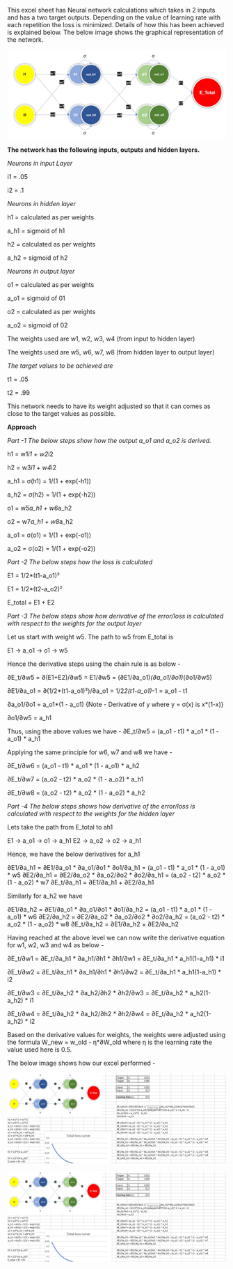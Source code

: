 

This excel sheet has Neural network calculations which takes in 2 inputs and has a two target outputs. Depending on the value of learning rate with each repetition the loss is minimized. Details of how this has been achieved is explained below. The below image shows the graphical representation of the network.

![](/Images/simple_perceptron_model.jpg)


**The network has the following inputs, outputs and hidden layers.**

*Neurons in input Layer*

i1 = .05

i2 = .1

*Neurons in hidden layer*

h1 = calculated as per weights

a_h1 = sigmoid of h1

h2 = calculated as per weights

a_h2 = sigmoid of h2


*Neurons in output layer*

o1 = calculated as per weights

a_o1 = sigmoid of 01

o2 = calculated as per weights

a_o2 = sigmoid of 02

The weights used are w1, w2, w3, w4 (from input to hidden layer)

The weights used are w5, w6, w7, w8 (from hidden layer to output layer)


*The target values to be achieved are*

t1 = .05

t2 = .99

This network needs to have its weight adjusted so that it can comes as close to the target values as possible.


**Approach**

*Part -1 The below steps show how the output a_o1 and a_o2 is derived.*

h1 = w1*i1 + w2*i2

h2 = w3*i1 + w4*i2

a_h1 = σ(h1) = 1/(1 + exp(-h1))

a_h2 = σ(h2) = 1/(1 + exp(-h2))

o1 = w5*a_h1 + w6*a_h2

o2 = w7*a_h1 + w8*a_h2

a_o1 = σ(o1) = 1/(1 + exp(-o1))

a_o2 = σ(o2) = 1/(1 + exp(-o2))


*Part -2 The below steps how the loss is calculated*

E1 = 1/2*(t1-a_o1)²

E1 = 1/2*(t2-a_o2)²

E_total = E1 + E2

*Part -3 The below steps show how derivative of the error/loss is calculated with respect to the weights for the output layer*

Let us start with weight w5. The path to w5 from E_total is

E1 -> a_o1 -> o1 -> w5

Hence the derivative steps using the chain rule is as below - 

∂E_t/∂w5 = ∂(E1+E2)/∂w5 = E1/∂w5 = (∂E1/∂a_o1)*(∂a_o1/∂o1)*(∂o1/∂w5)

∂E1/∂a_o1 = ∂(1/2*(t1-a_o1)²)/∂a_o1 = 1/2*2(t1-a_o1)*-1 = a_o1 - t1

∂a_o1/∂o1 = a_o1*(1 - a_o1) {Note - Derivative of y where y = σ(x) is x*(1-x)}

∂o1/∂w5 = a_h1

Thus, using the above values we have - 
∂E_t/∂w5 = (a_o1 - t1) * a_o1 * (1 - a_o1) * a_h1

Applying the same principle for w6, w7 and w8 we have - 

∂E_t/∂w6 = (a_o1 - t1) * a_o1 * (1 - a_o1) * a_h2

∂E_t/∂w7 = (a_o2 - t2) * a_o2 * (1 - a_o2) * a_h1

∂E_t/∂w8 = (a_o2 - t2) * a_o2 * (1 - a_o2) * a_h2

*Part -4 The below steps shows how derivative of the error/loss is calculated with respect to the weights for the hidden layer*

Lets take the path from E_total to ah1

E1 -> a_o1 -> o1 -> a_h1
E2 -> a_o2 -> o2 -> a_h1

Hence, we have the below derivatives for a_h1

∂E1/∂a_h1 = ∂E1/∂a_o1 * ∂a_o1/∂o1 * ∂o1/∂a_h1 = (a_o1 - t1) * a_o1 * (1 - a_o1) * w5
∂E2/∂a_h1 = ∂E2/∂a_o2 * ∂a_o2/∂o2 * ∂o2/∂a_h1 = (a_o2 - t2) * a_o2 * (1 - a_o2) * w7
∂E_t/∂a_h1 = ∂E1/∂a_h1 + ∂E2/∂a_h1

Similarly for a_h2 we have

∂E1/∂a_h2 = ∂E1/∂a_o1 * ∂a_o1/∂o1 * ∂o1/∂a_h2 = (a_o1 - t1) * a_o1 * (1 - a_o1) * w6
∂E2/∂a_h2 = ∂E2/∂a_o2 * ∂a_o2/∂o2 * ∂o2/∂a_h2 = (a_o2 - t2) * a_o2 * (1 - a_o2) * w8
∂E_t/∂a_h2 = ∂E1/∂a_h2 + ∂E2/∂a_h2


Having reached at the above level we can now write the derivative equation for w1, w2, w3 and w4 as below - 

∂E_t/∂w1 = ∂E_t/∂a_h1 * ∂a_h1/∂h1 * ∂h1/∂w1 = ∂E_t/∂a_h1 * a_h1(1-a_h1) * i1

∂E_t/∂w2 = ∂E_t/∂a_h1 * ∂a_h1/∂h1 * ∂h1/∂w2 = ∂E_t/∂a_h1 * a_h1(1-a_h1) * i2

∂E_t/∂w3 = ∂E_t/∂a_h2 * ∂a_h2/∂h2 * ∂h2/∂w3 = ∂E_t/∂a_h2 * a_h2(1-a_h2) * i1

∂E_t/∂w4 = ∂E_t/∂a_h2 * ∂a_h2/∂h2 * ∂h2/∂w4 = ∂E_t/∂a_h2 * a_h2(1-a_h2) * i2



Based on the derivative values for weights, the weights were adjusted using the formula W_new = w_old - η*∂W_old where η is the learning rate the value used here is 0.5.

The below image shows how our excel performed - 


![](/Images/Excel_image1.png)

![](/Images/Excel_image1.png)

